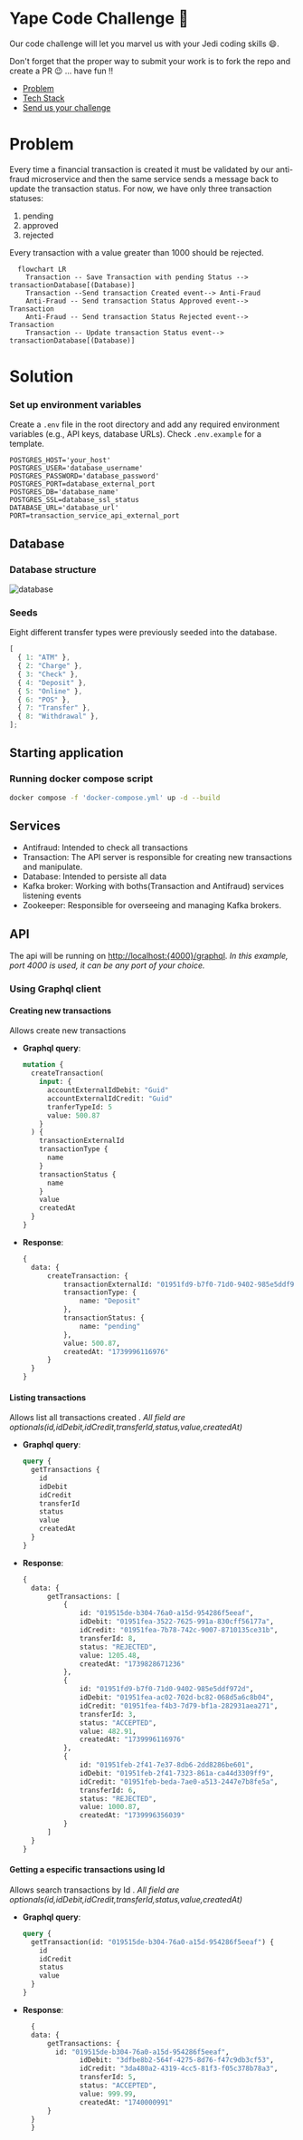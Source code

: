 # Yape Code Challenge :rocket:

Our code challenge will let you marvel us with your Jedi coding skills :smile:.

Don't forget that the proper way to submit your work is to fork the repo and create a PR :wink: ... have fun !!

- [Problem](#problem)
- [Tech Stack](#tech_stack)
- [Send us your challenge](#send_us_your_challenge)

# Problem

Every time a financial transaction is created it must be validated by our anti-fraud microservice and then the same service sends a message back to update the transaction status.
For now, we have only three transaction statuses:

<ol>
  <li>pending</li>
  <li>approved</li>
  <li>rejected</li>  
</ol>

Every transaction with a value greater than 1000 should be rejected.

```mermaid
  flowchart LR
    Transaction -- Save Transaction with pending Status --> transactionDatabase[(Database)]
    Transaction --Send transaction Created event--> Anti-Fraud
    Anti-Fraud -- Send transaction Status Approved event--> Transaction
    Anti-Fraud -- Send transaction Status Rejected event--> Transaction
    Transaction -- Update transaction Status event--> transactionDatabase[(Database)]
```

# Solution

### Set up environment variables

Create a `.env` file in the root directory and add any required environment variables (e.g., API keys, database URLs). Check `.env.example` for a template.

```env
POSTGRES_HOST='your_host'
POSTGRES_USER='database_username'
POSTGRES_PASSWORD='database_password'
POSTGRES_PORT=database_external_port
POSTGRES_DB='database_name'
POSTGRES_SSL=database_ssl_status
DATABASE_URL='database_url'
PORT=transaction_service_api_external_port
```

## Database

### Database structure

![database](db_diagram.png)

### Seeds

Eight different transfer types were previously seeded into the database.

```javascript
[
  { 1: "ATM" },
  { 2: "Charge" },
  { 3: "Check" },
  { 4: "Deposit" },
  { 5: "Online" },
  { 6: "POS" },
  { 7: "Transfer" },
  { 8: "Withdrawal" },
];
```

## Starting application

### Running docker compose script

```bash
docker compose -f 'docker-compose.yml' up -d --build
```

## Services

- Antifraud: Intended to check all transactions
- Transaction: The API server is responsible for creating new transactions and manipulate.
- Database: Intended to persiste all data
- Kafka broker: Working with boths(Transaction and Antifraud) services listening events
- Zookeeper: Responsible for overseeing and managing Kafka brokers.

## API

The api will be running on [http://localhost:{4000}/graphql](http://localhost:4000/graphql).
_In this example, port 4000 is used, it can be any port of your choice._

### Using Graphql client

#### Creating new transactions

Allows create new transactions

- **Graphql query**:

  ```graphql
  mutation {
    createTransaction(
      input: {
        accountExternalIdDebit: "Guid"
        accountExternalIdCredit: "Guid"
        tranferTypeId: 5
        value: 500.87
      }
    ) {
      transactionExternalId
      transactionType {
        name
      }
      transactionStatus {
        name
      }
      value
      createdAt
    }
  }
  ```

- **Response**:

  ```graphql
  {
    data: {
        createTransaction: {
            transactionExternalId: "01951fd9-b7f0-71d0-9402-985e5ddf972d",
            transactionType: {
                name: "Deposit"
            },
            transactionStatus: {
                name: "pending"
            },
            value: 500.87,
            createdAt: "1739996116976"
        }
    }
  }
  ```

#### Listing transactions

Allows list all transactions created
. _All field are optionals(id,idDebit,idCredit,transferId,status,value,createdAt)_

- **Graphql query**:

  ```graphql
  query {
    getTransactions {
      id
      idDebit
      idCredit
      transferId
      status
      value
      createdAt
    }
  }
  ```

- **Response**:

  ```graphql
  {
    data: {
        getTransactions: [
            {
                id: "019515de-b304-76a0-a15d-954286f5eeaf",
                idDebit: "01951fea-3522-7625-991a-830cff56177a",
                idCredit: "01951fea-7b78-742c-9007-8710135ce31b",
                transferId: 8,
                status: "REJECTED",
                value: 1205.48,
                createdAt: "1739828671236"
            },
            {
                id: "01951fd9-b7f0-71d0-9402-985e5ddf972d",
                idDebit: "01951fea-ac02-702d-bc82-068d5a6c8b04",
                idCredit: "01951fea-f4b3-7d79-bf1a-282931aea271",
                transferId: 3,
                status: "ACCEPTED",
                value: 482.91,
                createdAt: "1739996116976"
            },
            {
                id: "01951feb-2f41-7e37-8db6-2dd8286be601",
                idDebit: "01951feb-2f41-7323-861a-ca44d3309ff9",
                idCredit: "01951feb-beda-7ae0-a513-2447e7b8fe5a",
                transferId: 6,
                status: "REJECTED",
                value: 1000.87,
                createdAt: "1739996356039"
            }
        ]
    }
  }
  ```

#### Getting a especific transactions using Id

Allows search transactions by Id
. _All field are optionals(id,idDebit,idCredit,transferId,status,value,createdAt)_

- **Graphql query**:

  ```graphql
  query {
    getTransaction(id: "019515de-b304-76a0-a15d-954286f5eeaf") {
      id
      idCredit
      status
      value
    }
  }
  ```

- **Response**:

  ```graphql
    {
    data: {
        getTransactions: {
          id: "019515de-b304-76a0-a15d-954286f5eeaf",
                idDebit: "3dfbe8b2-564f-4275-8d76-f47c9db3cf53",
                idCredit: "3da480a2-4319-4cc5-81f3-f05c378b78a3",
                transferId: 5,
                status: "ACCEPTED",
                value: 999.99,
                createdAt: "1740000991"
        }
    }
    }
  ```
